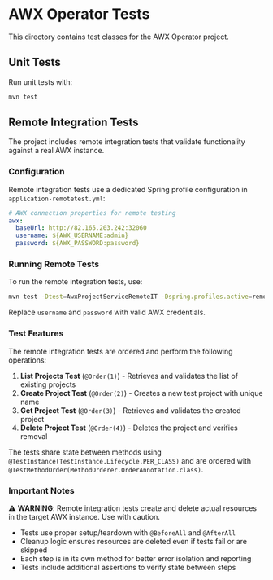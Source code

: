 # AWX Operator Tests

This directory contains test classes for the AWX Operator project.

## Unit Tests

Run unit tests with:

```bash
mvn test
```

## Remote Integration Tests

The project includes remote integration tests that validate functionality against a real AWX instance.

### Configuration

Remote integration tests use a dedicated Spring profile configuration in `application-remotetest.yml`:

```yaml
# AWX connection properties for remote testing
awx:
  baseUrl: http://82.165.203.242:32060
  username: ${AWX_USERNAME:admin}
  password: ${AWX_PASSWORD:password}
```

### Running Remote Tests

To run the remote integration tests, use:

```bash
mvn test -Dtest=AwxProjectServiceRemoteIT -Dspring.profiles.active=remotetest -DAWX_USERNAME=username -DAWX_PASSWORD=password
```

Replace `username` and `password` with valid AWX credentials.

### Test Features

The remote integration tests are ordered and perform the following operations:

1. **List Projects Test** (`@Order(1)`) - Retrieves and validates the list of existing projects
2. **Create Project Test** (`@Order(2)`) - Creates a new test project with unique name
3. **Get Project Test** (`@Order(3)`) - Retrieves and validates the created project
4. **Delete Project Test** (`@Order(4)`) - Deletes the project and verifies removal

The tests share state between methods using `@TestInstance(TestInstance.Lifecycle.PER_CLASS)` and are ordered with `@TestMethodOrder(MethodOrderer.OrderAnnotation.class)`.

### Important Notes

⚠️ **WARNING**: Remote integration tests create and delete actual resources in the target AWX instance. Use with caution.

- Tests use proper setup/teardown with `@BeforeAll` and `@AfterAll`
- Cleanup logic ensures resources are deleted even if tests fail or are skipped
- Each step is in its own method for better error isolation and reporting
- Tests include additional assertions to verify state between steps 